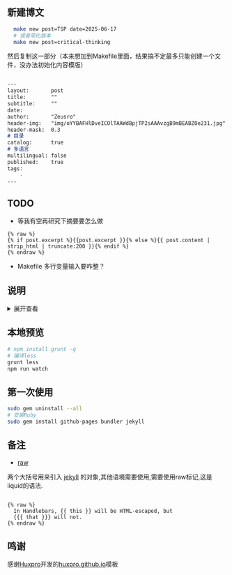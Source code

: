 ## 新建博文

```bash
  make new post=TSP date=2025-06-17
  # 或者简化版本
  make new post=critical-thinking
```

然后复制这一部分（本来想加到Makefile里面，结果搞不定最多只能创建一个文件，没办法初始化内容模版）

```markdown

---
layout:       post
title:        ""
subtitle:     ""
date:         
author:       "Zeusro"
header-img:   "img/oYYBAFHlDveICOlTAAWdBpjTP2sAAAvzgB9mBEABZ0e231.jpg"
header-mask:  0.3
# 目录
catalog:      true
# 多语言
multilingual: false
published:    true
tags:
    - 
---

```

## TODO

- 等我有空再研究下摘要要怎么做

```
{% raw %}
{% if post.excerpt %}{{post.excerpt }}{% else %}{{ post.content | strip_html | truncate:200 }}{% endif %} 
{% endraw %}
```

- Makefile 多行变量输入要咋整？

## 说明

<details>
<summary>展开查看</summary>
<pre>
<code>
    I don't fucking care what others say.
</code>
</pre>
</details>

## 本地预览

```bash
# npm install grunt -g
# 编译less
grunt less
npm run watch
```

## 第一次使用

```bash
sudo gem uninstall --all
# 安装Ruby
sudo gem install github-pages bundler jekyll
```

## 备注

- [raw](https://shopify.github.io/liquid/tags/raw/)

两个大括号用来引入 [jekyll](http://jekyllcn.com/) 的对象,其他语境需要使用,需要使用raw标记,这是liquid的语法.

```

{% raw %}
  In Handlebars, {{ this }} will be HTML-escaped, but
  {{{ that }}} will not.
{% endraw %}

```

## 鸣谢

感谢[Huxpro](https://github.com/Huxpro)开发的[huxpro.github.io](https://github.com/Huxpro/huxpro.github.io)模板
